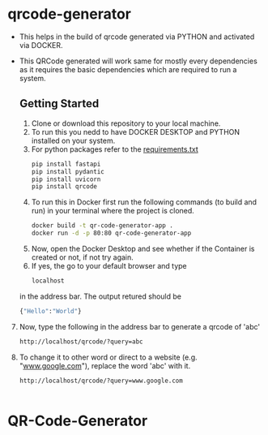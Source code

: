 # qrcode-generator
- This helps in the build of qrcode generated via PYTHON and activated via DOCKER.
- This QRCode generated will work same for mostly every dependencies as it requires the basic dependencies which are required to run a system.

  ## Getting Started
  1. Clone or download this repository to your local machine.
  2. To run this you nedd to have DOCKER DESKTOP and PYTHON installed on your system.
  3. For python packages refer to the [requirements.txt](requirements.txt)
     ```bash
     pip install fastapi
     pip install pydantic
     pip install uvicorn
     pip install qrcode
  4. To run this in Docker first run the following commands (to build and run) in your terminal where the project is cloned.
     ```bash
     docker build -t qr-code-generator-app .
     docker run -d -p 80:80 qr-code-generator-app
  5. Now, open the Docker Desktop and see whether if the Container is created or not, if not try again.
  6. If yes, the go to your default browser and type
     ```bash
     localhost
    in the address bar. The output retured should be
     ```bash
     {"Hello":"World"}
7. Now, type the following in the address bar to generate a qrcode of 'abc'
     ```bash
     http://localhost/qrcode/?query=abc
  8. To change it to other word or direct to a website (e.g. "www.google.com"), replace the word 'abc' with it.
     ```bash
     http://localhost/qrcode/?query=www.google.com
   
# QR-Code-Generator
